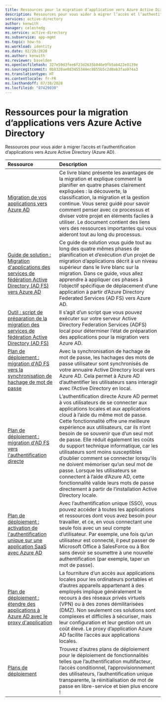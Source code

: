 ```yaml
---
title: Ressources pour la migration d’application vers Azure Active Directory | Microsoft Docs
description: Ressources pour vous aider à migrer l’accès et l’authentification d’applications vers Azure Active Directory (Azure AD).
services: active-directory
author: kenwith
manager: celestedg
ms.service: active-directory
ms.subservice: app-mgmt
ms.topic: how-to
ms.workload: identity
ms.date: 02/29/2020
ms.author: kenwith
ms.reviewer: baselden
ms.openlocfilehash: 327e59d3fee6f23d2635b846e9fb5ab422e0139e
ms.sourcegitcommit: 0b8320ae0d3455344ec8855b5c2d0ab3faa974a3
ms.translationtype: HT
ms.contentlocale: fr-FR
ms.lasthandoff: 07/30/2020
ms.locfileid: "87429030"
---
```

# <a name="resources-for-migrating-applications-to-azure-active-directory"></a>Ressources pour la migration d’applications vers Azure Active Directory

Ressources pour vous aider à migrer l’accès et l’authentification d’applications vers Azure Active Directory (Azure AD).

| Ressource  | Description  |
|:-----------|:-------------|
|[Migration de vos applications vers Azure AD](https://aka.ms/migrateapps/whitepaper) | Ce livre blanc présente les avantages de la migration et explique comment la planifier en quatre phases clairement expliquées : la découverte, la classification, la migration et la gestion continue. Vous serez guidé pour savoir comment penser avec ce processus et diviser votre projet en éléments faciles à utiliser. Le document contient des liens vers des ressources importantes qui vous aideront tout au long du processus. |
|[Guide de solution : Migration d'applications des services de fédération Active Directory (AD FS) vers Azure AD](https://aka.ms/migrateapps/adfssolutionguide) | Ce guide de solution vous guide tout au long des quatre mêmes phases de planification et d’exécution d’un projet de migration d’applications décrit à un niveau supérieur dans le livre blanc sur la migration. Dans ce guide, vous allez apprendre à appliquer ces phases à l’objectif spécifique de déplacement d’une application à partir d’Azure Directory Federated Services (AD FS) vers Azure AD.|
| [Outil : script de préparation de la migration des services de fédération Active Directory (AD FS)](https://aka.ms/migrateapps/adfstools) | Il s’agit d’un script que vous pouvez exécuter sur votre serveur Active Directory Federation Services (ADFS) local pour déterminer l’état de préparation des applications pour la migration vers Azure AD.|
| [Plan de déploiement : migration d'AD FS vers la synchronisation de hachage de mot de passe](https://aka.ms/ADFSTOPHSDPDownload) | Avec la synchronisation de hachage de mot de passe, les hachages des mots de passe utilisateur sont synchronisés de votre annuaire Active Directory local vers Azure AD. Cela permet à Azure AD d’authentifier les utilisateurs sans interagir avec l’Active Directory en local.| 
| [Plan de déploiement : migration d'AD FS vers l'authentification directe](https://aka.ms/ADFSTOPTADPDownload)|L’authentification directe Azure AD permet à vos utilisateurs de se connecter aux applications locales et aux applications cloud à l’aide du même mot de passe. Cette fonctionnalité offre une meilleure expérience aux utilisateurs, car ils n’ont besoin de se souvenir que d’un seul mot de passe. Elle réduit également les coûts du support technique informatique, car les utilisateurs sont moins susceptibles d’oublier comment se connecter lorsqu’ils ne doivent mémoriser qu’un seul mot de passe. Lorsque les utilisateurs se connectent à l’aide d’Azure AD, cette fonctionnalité valide leurs mots de passe directement à partir de l’installation Active Directory locale.|
| [Plan de déploiement : activation de l'authentification unique sur une application SaaS avec Azure AD](https://aka.ms/SSODPDownload) | Avec l’authentification unique (SSO), vous pouvez accéder à toutes les applications et ressources dont vous avez besoin pour travailler, et ce, en vous connectant une seule fois avec un seul compte d’utilisateur. Par exemple, une fois qu’un utilisateur est connecté, il peut passer de Microsoft Office à SalesForce ou à Box sans devoir se soumettre à une nouvelle authentification (par exemple, taper un mot de passe). 
| [Plan de déploiement : étendre des applications à Azure AD avec le proxy d'application](https://aka.ms/AppProxyDPDownload)| La fourniture d’un accès aux applications locales pour les ordinateurs portables et d’autres appareils appartenant à des employés implique généralement le recours à des réseaux privés virtuels (VPN) ou à des zones démilitarisées (DMZ). Non seulement ces solutions sont complexes et difficiles à sécuriser, mais leur configuration et leur gestion ont un coût élevé. Le proxy d’application Azure AD facilite l’accès aux applications locales. |
| [Plans de déploiement](../fundamentals/active-directory-deployment-plans.md) | Trouvez d’autres plans de déploiement pour le déploiement de fonctionnalités telles que l’authentification multifacteur, l’accès conditionnel, l’approvisionnement des utilisateurs, l’authentification unique transparente, la réinitialisation de mot de passe en libre-service et bien plus encore ! |


